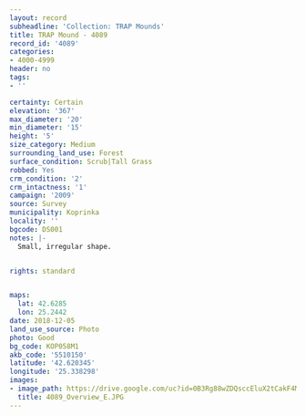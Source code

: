 ```yaml
---
layout: record
subheadline: 'Collection: TRAP Mounds'
title: TRAP Mound - 4089
record_id: '4089'
categories:
- 4000-4999
header: no
tags:
- ''

certainty: Certain
elevation: '367'
max_diameter: '20'
min_diameter: '15'
height: '5'
size_category: Medium
surrounding_land_use: Forest
surface_condition: Scrub|Tall Grass
robbed: Yes
crm_condition: '2'
crm_intactness: '1'
campaign: '2009'
source: Survey
municipality: Koprinka
locality: ''
bgcode: DS001
notes: |-
  Small, irregular shape.


rights: standard


maps:
  lat: 42.6285
  lon: 25.2442
date: 2018-12-05
land_use_source: Photo
photo: Good
bg_code: KOP058M1
akb_code: '5510150'
latitude: '42.620345'
longitude: '25.338298'
images:
- image_path: https://drive.google.com/uc?id=0B3Rg88wZDQsccEluX2tCakF4MFE
  title: 4089_Overview_E.JPG
---
```

